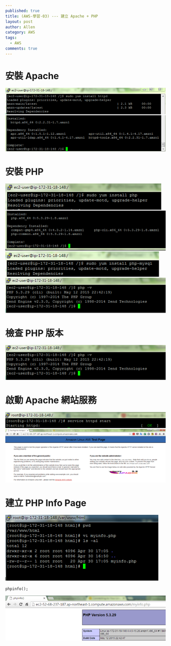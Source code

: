 ```yaml
---
published: true
title: (AWS-學習-03) --- 建立 Apache + PHP
layout: post
author: Allen
category: AWS
tags: 
  - AWS
comments: true
---
```


# 安裝 Apache
![book](/images/blog/20171022/20171022-000.png)
![book](/images/blog/20171022/20171022-001.png)

# 安裝 PHP
![book](/images/blog/20171022/20171022-002.png)
![book](/images/blog/20171022/20171022-003.png)
![book](/images/blog/20171022/20171022-004.png)
![book](/images/blog/20171022/20171022-005.png)

# 檢查 PHP 版本
![book](/images/blog/20171022/20171022-006.png)

# 啟動 Apache 網站服務
![book](/images/blog/20171022/20171022-007.png)
![book](/images/blog/20171022/20171022-008.png)

# 建立 PHP Info Page
![book](/images/blog/20171022/20171022-009.png)

```
phpinfo();
```

![book](/images/blog/20171022/20171022-010.png)



